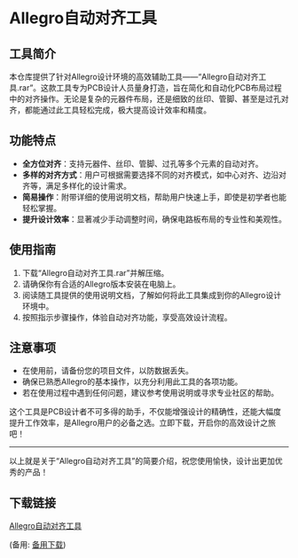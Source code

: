 # Allegro自动对齐工具

## 工具简介
本仓库提供了针对Allegro设计环境的高效辅助工具——“Allegro自动对齐工具.rar”。这款工具专为PCB设计人员量身打造，旨在简化和自动化PCB布局过程中的对齐操作。无论是复杂的元器件布局，还是细致的丝印、管脚、甚至是过孔对齐，都能通过此工具轻松完成，极大提高设计效率和精度。

## 功能特点
- **全方位对齐**：支持元器件、丝印、管脚、过孔等多个元素的自动对齐。
- **多样的对齐方式**：用户可根据需要选择不同的对齐模式，如中心对齐、边沿对齐等，满足多样化的设计需求。
- **简易操作**：附带详细的使用说明文档，帮助用户快速上手，即使是初学者也能轻松掌握。
- **提升设计效率**：显著减少手动调整时间，确保电路板布局的专业性和美观性。

## 使用指南
1. 下载“Allegro自动对齐工具.rar”并解压缩。
2. 请确保你有合适的Allegro版本安装在电脑上。
3. 阅读随工具提供的使用说明文档，了解如何将此工具集成到你的Allegro设计环境中。
4. 按照指示步骤操作，体验自动对齐功能，享受高效设计流程。

## 注意事项
- 在使用前，请备份您的项目文件，以防数据丢失。
- 确保已熟悉Allegro的基本操作，以充分利用此工具的各项功能。
- 若在使用过程中遇到任何问题，建议参考使用说明或寻求专业社区的帮助。

这个工具是PCB设计者不可多得的助手，不仅能增强设计的精确性，还能大幅度提升工作效率，是Allegro用户的必备之选。立即下载，开启你的高效设计之旅吧！

---

以上就是关于“Allegro自动对齐工具”的简要介绍，祝您使用愉快，设计出更加优秀的产品！

## 下载链接
[Allegro自动对齐工具](https://pan.quark.cn/s/3143dac4ef21) 

(备用: [备用下载](https://pan.baidu.com/s/1Auubn9Kew62WkoCjjharjQ?pwd=1234))
